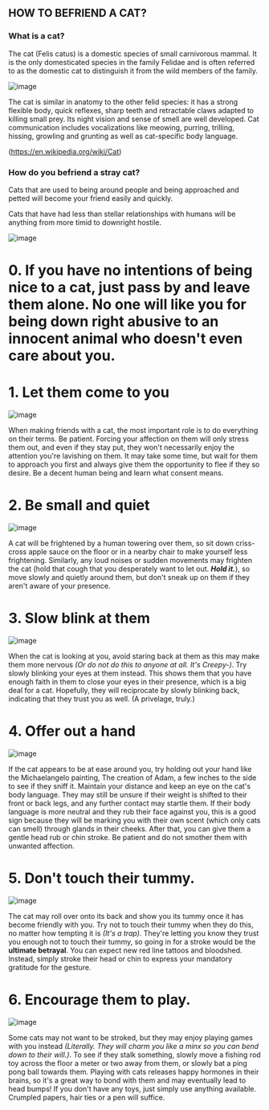 ## HOW TO BEFRIEND A CAT?

### What is a cat? 

The cat (Felis catus) is a domestic species of small carnivorous mammal. It is the only domesticated species in the family Felidae and is often referred to as the domestic cat to distinguish it from the wild members of the family.

![image](https://user-images.githubusercontent.com/102668464/161758090-064fe207-2653-41cc-b2f3-66fad07f513d.png)


The cat is similar in anatomy to the other felid species: it has a strong flexible body, quick reflexes, sharp teeth and retractable claws adapted to killing small prey. Its night vision and sense of smell are well developed. Cat communication includes vocalizations like meowing, purring, trilling, hissing, growling and grunting as well as cat-specific body language.

(https://en.wikipedia.org/wiki/Cat)


### How do you befriend a stray cat?

Cats that are used to being around people and being approached and petted will become your friend easily and quickly.

Cats that have had less than stellar relationships with humans will be anything from more timid to downright hostile.

![image](https://user-images.githubusercontent.com/102668464/161758309-bcdd7501-b93a-4208-bd97-958400969dd2.png)


# 0. If you have no intentions of being nice to a cat, just pass by and leave them alone. No one will like you for being down right **abusive** to an innocent animal who doesn't even care about you.


# 1. Let them come to you

![image](https://user-images.githubusercontent.com/102668464/161759123-dce45e68-d095-44ef-a2f1-d1dcc71b9267.png)

When making friends with a cat, the most important role is to do everything on their terms. Be patient. Forcing your affection on them will only stress them out, and even if they stay put, they won't necessarily enjoy the attention you're lavishing on them. It may take some time, but wait for them to approach you first and always give them the opportunity to flee if they so desire. Be a decent human being and learn what consent means.



# 2. Be small and quiet

![image](https://user-images.githubusercontent.com/102668464/161759334-efed829a-385e-45d7-ae66-a2ab2b36d176.png)


A cat will be frightened by a human towering over them, so sit down criss-cross apple sauce on the floor or in a nearby chair to make yourself less frightening. Similarly, any loud noises or sudden movements may frighten the cat (hold that cough that you desperately want to let out. _**Hold it.**_), so move slowly and quietly around them, but don't sneak up on them if they aren't aware of your presence. 



# 3. Slow blink at them

![image](https://user-images.githubusercontent.com/102668464/161759525-64f19ed8-f0ff-4389-95d6-48f930c543d8.png)


When the cat is looking at you, avoid staring back at them as this may make them more nervous _(Or do not do this to anyone at all. It's Creepy-)_. Try slowly blinking your eyes at them instead. This shows them that you have enough faith in them to close your eyes in their presence, which is a big deal for a cat. Hopefully, they will reciprocate by slowly blinking back, indicating that they trust you as well. (A privelage, truly.)



# 4. Offer out a hand

![image](https://user-images.githubusercontent.com/102668464/161758642-ecdfea30-233c-4304-8556-a19e00365043.png)

If the cat appears to be at ease around you, try holding out your hand like the Michaelangelo painting, The creation of Adam, a few inches to the side to see if they sniff it. Maintain your distance and keep an eye on the cat's body language. They may still be unsure if their weight is shifted to their front or back legs, and any further contact may startle them. If their body language is more neutral and they rub their face against you, this is a good sign because they will be marking you with their own scent (which only cats can smell) through glands in their cheeks. After that, you can give them a gentle head rub or chin stroke. Be patient and do not smother them with unwanted affection.



# 5. Don't touch their tummy.

![image](https://user-images.githubusercontent.com/102668464/161759881-7dc53595-aa97-4d8d-8244-2e20676d2e4b.png)


The cat may roll over onto its back and show you its tummy once it has become friendly with you. Try not to touch their tummy when they do this, no matter how tempting it is _(It's a trap)_. They're letting you know they trust you enough not to touch their tummy, so going in for a stroke would be the **ultimate betrayal**. You can expect new red line tattoos and bloodshed. Instead, simply stroke their head or chin to express your mandatory gratitude for the gesture.



# 6. Encourage them to play.

![image](https://user-images.githubusercontent.com/102668464/161759987-db0f7cc6-29e6-4908-b838-23201694f6ed.png)


Some cats may not want to be stroked, but they may enjoy playing games with you instead _(Literally. They will charm you like a minx so you can bend down to their will.)_. To see if they stalk something, slowly move a fishing rod toy across the floor a meter or two away from them, or slowly bat a ping pong ball towards them. Playing with cats releases happy hormones in their brains, so it's a great way to bond with them and may eventually lead to head bumps! If you don't have any toys, just simply use anything available. Crumpled papers, hair ties or a pen will suffice. 



